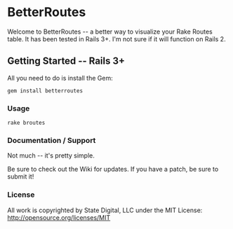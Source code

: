 # BetterRoutes #

Welcome to BetterRoutes -- a better way to visualize your Rake Routes table.  It has been tested in Rails 3+.  I'm not sure if it will function on Rails 2.


## Getting Started -- Rails 3+ ##

All you need to do is install the Gem:

    gem install betterroutes


### Usage ###

    rake broutes


### Documentation / Support ###

Not much -- it's pretty simple.

Be sure to check out the Wiki for updates.  If you have a patch, be sure to submit it!


### License ###

All work is copyrighted by State Digital, LLC under the MIT License:  http://opensource.org/licenses/MIT

